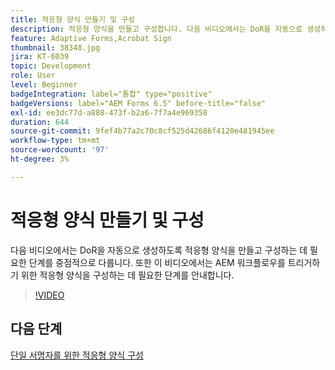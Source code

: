 ```yaml
---
title: 적응형 양식 만들기 및 구성
description: 적응형 양식을 만들고 구성합니다. 다음 비디오에서는 DoR을 자동으로 생성하도록 적응형 양식을 만들고 구성하는 데 필요한 단계를 중점적으로 다룹니다. 또한 이 비디오에서는 AEM 워크플로우를 트리거하기 위한 적응형 양식을 구성하는 데 필요한 단계를 안내합니다.
feature: Adaptive Forms,Acrobat Sign
thumbnail: 38348.jpg
jira: KT-6039
topic: Development
role: User
level: Beginner
badgeIntegration: label="통합" type="positive"
badgeVersions: label="AEM Forms 6.5" before-title="false"
exl-id: ee3dc77d-a888-473f-b2a6-7f7a4e969358
duration: 644
source-git-commit: 9fef4b77a2c70c8cf525d42686f4120e481945ee
workflow-type: tm+mt
source-wordcount: '97'
ht-degree: 3%

---
```


# 적응형 양식 만들기 및 구성

다음 비디오에서는 DoR을 자동으로 생성하도록 적응형 양식을 만들고 구성하는 데 필요한 단계를 중점적으로 다룹니다. 또한 이 비디오에서는 AEM 워크플로우를 트리거하기 위한 적응형 양식을 구성하는 데 필요한 단계를 안내합니다.

>[!VIDEO](https://video.tv.adobe.com/v/38348?quality=12&learn=on)

## 다음 단계

[단일 서명자를 위한 적응형 양식 구성](./configure-adaptive-form-for-single-signer.md)